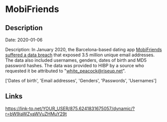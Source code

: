 # MobiFriends

## Description

Date: 2020-01-06

Description:
In January 2020, the Barcelona-based dating app <a href="https://www.zdnet.com/article/dating-app-mobifriends-silent-on-security-breach-impacting-3-6-million-users/" target="_blank" rel="noopener">MobiFriends suffered a data breach</a> that exposed 3.5 million unique email addresses. The data also included usernames, genders, dates of birth and MD5 password hashes. The data was provided to HIBP by a source who requested it be attributed to &quot;white_peacock@riseup.net&quot;.


['Dates of birth', 'Email addresses', 'Genders', 'Passwords', 'Usernames']

## Links

https://link-to.net/YOUR_USER/875.6241831675057/dynamic/?r=bW9iaWZyaWVuZHMuY29t